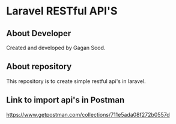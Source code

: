 # Laravel RESTful API'S
## About Developer

Created and developed by Gagan Sood.
## About repository

This repository is to create simple restful api's in laravel.

## Link to import api's in Postman

https://www.getpostman.com/collections/711e5ada08f272b0557d
